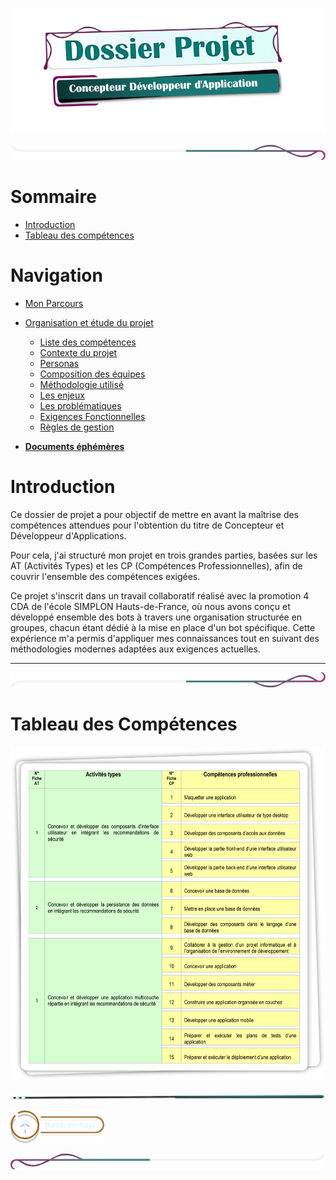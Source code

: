 
![titre_cda_main_img](./assets/img/main_cda_title.png)

![mep_top](./assets/line/border_deco_rt.png)

# Sommaire

- [Introduction](#introduction)
- [Tableau des compétences](#tableau-des-compétences)


# Navigation 


- [Mon Parcours](./doc/presentation.md)
- [Organisation et étude du projet]()
    - [Liste des compétences](./doc/liste_competences.md)
    - [Contexte du projet](./doc/contexte_projet.md)
    - [Personas](./doc/personas.md)
    - [Composition des équipes](./doc/composition_equipe.md)
    - [Méthodologie utilisé](./doc/methodologie_agile.md)
    - [Les enjeux](./doc/enjeux.md)
    - [Les problématiques](./doc/problematiques.md)
    - [Exigences Fonctionnelles](./doc/enjeux.md)
    - [Règles de gestion](./doc/enjeux.md)




- [**Documents éphémères**](./doc/tools_dev.md)
 


# Introduction

Ce dossier de projet a pour objectif de mettre en avant la maîtrise des compétences attendues pour l'obtention du titre de Concepteur et Développeur d'Applications.

Pour cela, j'ai structuré mon projet en trois grandes parties, basées sur les AT (Activités Types) et les CP (Compétences Professionnelles), afin de couvrir l'ensemble des compétences exigées.

Ce projet s'inscrit dans un travail collaboratif réalisé avec la promotion 4 CDA de l'école SIMPLON Hauts-de-France, où nous avons conçu et développé ensemble des bots à travers une organisation structurée en groupes, chacun étant dédié à la mise en place d'un bot spécifique. Cette expérience m'a permis d'appliquer mes connaissances tout en suivant des méthodologies modernes adaptées aux exigences actuelles.

<!-- # Liste des compétences

- [AT 1 : Développement d'interfaces sécurisées](./doc/at1.md)

(Concevoir et développer des composants d'interface utilisateur en intégrant les recommandations de sécurité)

- [AT 2 : Gestion sécurisée des données](./doc/at2.md)

(Concevoir et développer la persistance des données en intégrant les recommandations de sécurité)

- [AT 3 : Développement d'applications multicouches](./doc/at3.md)

(Concevoir et développer une application multicouche répartie en intégrant les recommandations de sécurité) -->

---

<!-- - Liste des compétences du référentiel qui sont couvertes par le projet
- [Résumé du projet](./doc/resume_projet.md)
- Cahier des charges
- Gestion de projet
- Spécifications fonctionnelles
- Spécifications techniques
- Réalisations
- Demonstration 
- Et si c'était à refaire? --> 

![mep_top](./assets/line/border_deco_rb.png)

# Tableau des Compétences

![CDA_Tableau](assets/img/COMPET.png)


![mep_top](./assets/line/line-teal-point_r.png)




<!-- ![mep_top](./assets/line/line-teal-point_r.png) -->

<a href="#sommaire">  <img src="assets/button/back_to_top.png" alt="Back to top" style="width: 150px; height: auto;"></a>

![border](assets/line/border_deco_l.png)
